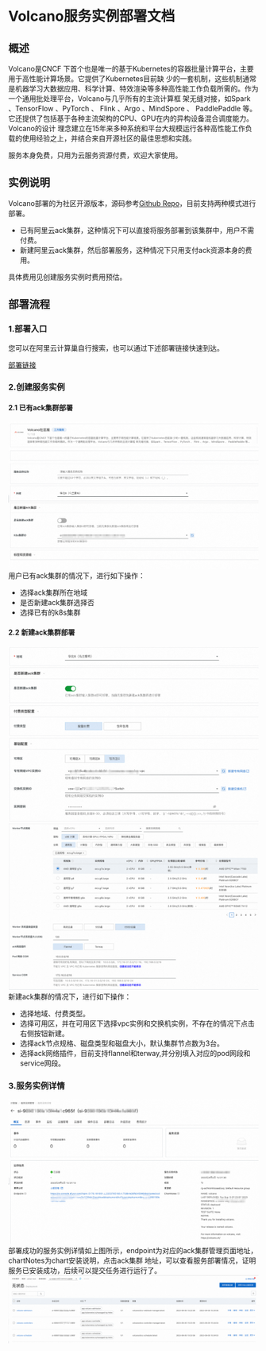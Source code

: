 # Volcano服务实例部署文档

## 概述

Volcano是CNCF 下首个也是唯一的基于Kubernetes的容器批量计算平台，主要用于高性能计算场景。它提供了Kubernetes目前缺 少的一套机制，这些机制通常是机器学习大数据应用、科学计算、特效渲染等多种高性能工作负载所需的。作为一个通用批处理平台，Volcano与几乎所有的主流计算框 架无缝对接，如Spark 、TensorFlow 、PyTorch 、 Flink 、Argo 、MindSpore 、 PaddlePaddle 等。它还提供了包括基于各种主流架构的CPU、GPU在内的异构设备混合调度能力。Volcano的设计 理念建立在15年来多种系统和平台大规模运行各种高性能工作负载的使用经验之上，并结合来自开源社区的最佳思想和实践。

服务本身免费，只用为云服务资源付费，欢迎大家使用。
## 实例说明
Volcano部署的为社区开源版本，源码参考[Github Repo](https://github.com/volcano-sh/volcano)，目前支持两种模式进行部署。
- 已有阿里云ack集群，这种情况下可以直接将服务部署到该集群中，用户不需付费。
- 新建阿里云ack集群，然后部署服务，这种情况下只用支付ack资源本身的费用。

具体费用见创建服务实例时费用预估。
## 部署流程
### 1.部署入口
您可以在阿里云计算巢自行搜索，也可以通过下述部署链接快速到达。

[部署链接](https://computenest.console.aliyun.com/user/cn-hangzhou/serviceInstanceCreate?ServiceId=service-c107233607214c2c91b5)
### 2.创建服务实例
#### 2.1 已有ack集群部署
![2-1.png](2-1.png)
用户已有ack集群的情况下，进行如下操作：
- 选择ack集群所在地域
- 是否新建ack集群选择否
- 选择已有的k8s集群

#### 2.2 新建ack集群部署
![2-2.png](2-2.png)
![2-3.png](2-3.png)
新建ack集群的情况下，进行如下操作：
- 选择地域、付费类型。
- 选择可用区，并在可用区下选择vpc实例和交换机实例，不存在的情况下点击右侧按钮新建。
- 选择ack节点规格、磁盘类型和磁盘大小，默认集群节点数为3台。
- 选择ack网络插件，目前支持flannel和terway,并分别填入对应的pod网段和service网段。
### 3.服务实例详情
![3-1.png](3-1.png)
部署成功的服务实例详情如上图所示，endpoint为对应的ack集群管理页面地址，chartNotes为chart安装说明，点击ack集群
地址，可以查看服务部署情况，证明服务已安装成功，后续可以提交任务进行运行了。
![3-2.png](3-2.png)
